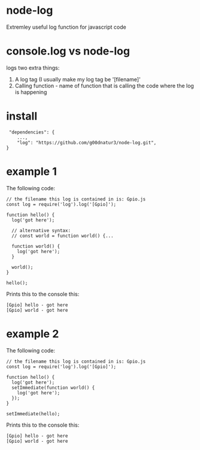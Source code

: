 # node-log
Extremley useful log function for javascript code

# console.log vs node-log

logs two extra things:

1) A log tag (I usually make my log tag be '[filename]'
2) Calling function - name of function that is calling the code where the log is happening


# install
```
 "dependencies": {
    ...,
    "log": "https://github.com/g00dnatur3/node-log.git",
}
```
 
# example 1
The following code:
```
// the filename this log is contained in is: Gpio.js
const log = require('log').log('[Gpio]');

function hello() {
  log('got here');
  
  // alternative syntax:
  // const world = function world() {...
  
  function world() {
    log('got here');
  }
  
  world();
}

hello();
```
Prints this to the console this:
```
[Gpio] hello - got here
[Gpio] world - got here
```

# example 2
The following code:
```
// the filename this log is contained in is: Gpio.js
const log = require('log').log('[Gpio]');

function hello() {
  log('got here');
  setImmediate(function world() {
    log('got here');
  });
}

setImmediate(hello);
```
Prints this to the console this:
```
[Gpio] hello - got here
[Gpio] world - got here
```




